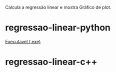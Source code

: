 Calcula a regressão linear e mostra Gráfico de plot.

# regressao-linear-python

[Executavel (.exe)]([https://drive.google.com/file/d/1_BOCjonDfmC5Sdxjnsau4m3mqAqLld7w/view?usp=drive_link](https://drive.google.com/drive/folders/1BXKqlMqqqizVvhEtKPY7Dp8wQegdHcMy?usp=sharing))

# regressao-linear-c++
